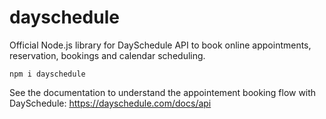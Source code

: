 # dayschedule

Official Node.js library for DaySchedule API to book online appointments, reservation, bookings and calendar scheduling.

```
npm i dayschedule
```

See the documentation to understand the appointement booking flow with DaySchedule:
https://dayschedule.com/docs/api

